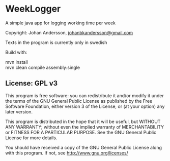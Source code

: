 # WeekLogger

A simple java app for logging working time per week

Copyright: Johan Andersson, johanbkandersson@gmail.com
	
Texts in the program is currently only in swedish

Build with:
 
mvn install\
mvn clean compile assembly:single


License: GPL v3
---------------------------------------------------------------
This program is free software: you can redistribute it and/or modify
it under the terms of the GNU General Public License as published by
the Free Software Foundation, either version 3 of the License, or
(at your option) any later version.

This program is distributed in the hope that it will be useful,
but WITHOUT ANY WARRANTY; without even the implied warranty of
MERCHANTABILITY or FITNESS FOR A PARTICULAR PURPOSE. See the
GNU General Public License for more details.

You should have received a copy of the GNU General Public License
along with this program.  If not, see <http://www.gnu.org/licenses/>

